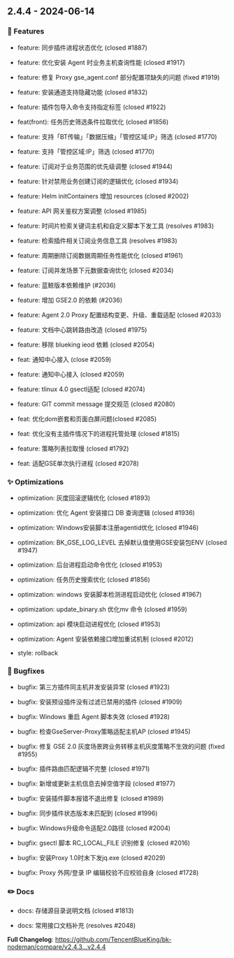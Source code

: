 
## 2.4.4 - 2024-06-14 

### 🚀 Features

- feature:  同步插件进程状态优化 (closed #1887)

- feature: 优化安装 Agent 时业务主机查询性能 (closed #1917)

- feature: 修复 Proxy gse_agent.conf 部分配置项缺失的问题 (fixed #1919)

- feature:  安装通道支持隐藏功能 (closed #1832)

- feature: 插件包导入命令支持指定标签 (closed #1922)

- feat(front): 任务历史筛选条件拉取优化 (closed #1856)

- feature:   支持「BT传输」「数据压缩」「管控区域:IP」筛选 (closed #1770)

- feature: 支持「管控区域:IP」筛选 (closed #1770)

- feature:  订阅对于业务范围的优先级调整 (closed #1944)

- feature:  针对禁用业务创建订阅的逻辑优化 (closed #1934)

- feature: Helm initContainers 增加 resources (closed #2002)

- feature:  API 网关鉴权方案调整 (closed #1985)

- feature: 时间片检索关键词主机和自定义脚本下发工具 (resolves #1983)

- feature: 检索插件相关订阅业务信息工具 (resolves #1983)

- feature:  周期删除订阅数据周期任务性能优化 (closed #1961)

- feature: 订阅并发场景下元数据查询优化 (closed #2034)

- feature: 蓝鲸版本依赖维护 (#2036)

- feature: 增加 GSE2.0 的依赖 (#2036)

- feature:  Agent 2.0 Proxy 配置结构变更、升级、重载适配 (closed #2033)

- feature:  文档中心跳转路由改造 (closed #1975)

- feature: 移除 blueking ieod 依赖 (closed #2054)

- feat: 通知中心接入 (close #2059)

- feature:  通知中心接入 (closed #2059)

- feature:  tlinux 4.0 gsectl适配 (closed #2074)

- feature:  GIT commit message 提交规范 (closed #2080)

- feat: 优化dom嵌套和页面白屏问题(closed #2085)

- feat: 优化没有主插件情况下的进程托管处理 (closed #1815)

- feature:  策略列表拉取慢 (closed #1792)

- feat: 适配GSE单次执行进程 (closed #2078)


### ✨ Optimizations

- optimization:  灰度回滚逻辑优化 (closed #1893)

- optimization: 优化 Agent 安装接口 DB 查询逻辑 (closed #1936)

- optimization:  Windows安装脚本注册agentid优化 (closed #1946)

- optimization:  BK_GSE_LOG_LEVEL 去掉默认值使用GSE安装包ENV (closed #1947)

- optimization: 后台进程启动命令优化 (closed #1953)

- optimization:  任务历史搜索优化 (closed #1856)

- optimization:  windows 安装脚本检测进程启动优化 (closed #1967)

- optimization:  update_binary.sh 优化mv 命令  (closed #1959)

- optimization: api 模块启动进程优化 (closed #1953)

- optimization: Agent 安装依赖接口增加重试机制 (closed #2012)

- style: rollback


### 🐛 Bugfixes

- bugfix: 第三方插件同主机并发安装异常 (closed #1923)

- bugfix:  安装预设插件没有过滤已禁用的插件 (closed #1909)

- bugfix: Windows 重启 Agent 脚本失效 (closed #1928)

- bugfix:  检查GseServer-Proxy策略适配主机AP (closed #1945)

- bugfix: 修复 GSE 2.0 灰度场景跨业务转移主机灰度策略不生效的问题 (fixed #1955)

- bugfix:  插件路由匹配逻辑不完整 (closed #1971)

- bugfix:  新增或更新主机信息去掉空值字段 (closed #1977)

- bugfix:  安装插件脚本报错不退出修复 (closed #1989)

- bugfix:  同步插件状态版本未匹配到 (closed #1996)

- bugfix:  Windows升级命令适配2.0路径 (closed #2004)

- bugfix:  gsectl 脚本 RC_LOCAL_FILE 识别修复 (closed #2016)

- bugfix: 安装Proxy 1.0时未下发jq.exe (closed #2029)

- bugfix:  Proxy 外网/登录 IP 编辑校验不应校验自身 (closed #1728)


### ✏️ Docs

- docs: 存储源目录说明文档 (closed #1813)

- docs:  常用接口文档补充 (resolves #2048)



**Full Changelog**: https://github.com/TencentBlueKing/bk-nodeman/compare/v2.4.3...v2.4.4

